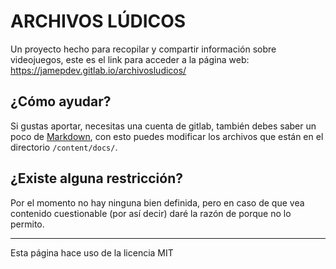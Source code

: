 # ARCHIVOS LÚDICOS

Un proyecto hecho para recopilar y compartir información sobre videojuegos, este es el link para acceder a la página web: <https://jamepdev.gitlab.io/archivosludicos/>

## ¿Cómo ayudar?
Si gustas aportar, necesitas una cuenta de gitlab, también debes saber un poco de [Markdown](https://www.markdownguide.org/basic-syntax), con esto puedes modificar los archivos que están en el directorio ``/content/docs/``.

## ¿Existe alguna restricción?
Por el momento no hay ninguna bien definida, pero en caso de que vea contenido cuestionable (por así decir) daré la razón de porque no lo permito.

***
Esta página hace uso de la licencia MIT
